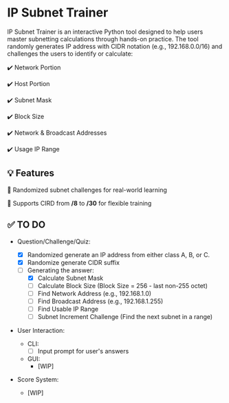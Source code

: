 # IP Subnet Trainer

IP Subnet Trainer is an interactive Python tool designed to help users master subnetting calculations through hands-on practice. The tool randomly generates IP address with CIDR notation (e.g., 192.168.0.0/16) and challenges the users to identify or calculate:

:heavy_check_mark: Network Portion

:heavy_check_mark: Host Portion

:heavy_check_mark: Subnet Mask

:heavy_check_mark: Block Size

:heavy_check_mark: Network & Broadcast Addresses

:heavy_check_mark: Usage IP Range

## :bulb: Features
:small_blue_diamond: Randomized subnet challenges for real-world learning

:small_blue_diamond: Supports CIRD from **/8** to **/30** for flexible training

## :white_check_mark: TO DO

- Question/Challenge/Quiz:
    - [x] Randomized generate an IP address from either class A, B, or C.
    - [x] Randomize generate CIDR suffix
    - [ ] Generating the answer:
        - [x] Calculate Subnet Mask
        - [ ] Calculate Block Size (Block Size = 256 - last non-255 octet)
        - [ ] Find Network Address (e.g., 192.168.1.0)
        - [ ] Find Broadcast Address (e.g., 192.168.1.255)
        - [ ] Find Usable IP Range
        - [ ] Subnet Increment Challenge (Find the next subnet in a range)

- User Interaction:
    - CLI:
        - [ ] Input prompt for user's answers

    - GUI:
        - [WIP]

- Score System:
    - [WIP]